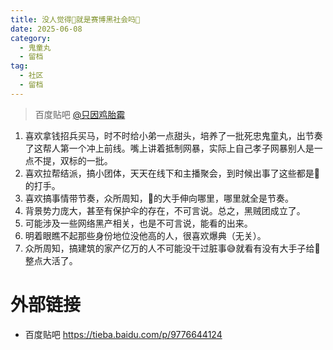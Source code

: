 ```yaml
---
title: 没人觉得👻就是赛博黑社会吗🤨
date: 2025-06-08
category:
  - 鬼童丸
  - 留档
tag:
  - 社区
  - 留档
---
```


> 百度贴吧 [@只因鸡胎霉](https://tieba.baidu.com/home/main?id=tb.1.bf656620.SHHi3Z0m8STS5pVFLcD_zQ?t=1712235643&fr=pb)

1. 喜欢拿钱招兵买马，时不时给小弟一点甜头，培养了一批死忠鬼童丸，出节奏了这帮人第一个冲上前线。嘴上讲着抵制网暴，实际上自己孝子网暴别人是一点不提，双标的一批。
2. 喜欢拉帮结派，搞小团体，天天在线下和主播聚会，到时候出事了这些都是👻的打手。
3. 喜欢搞事情带节奏，众所周知，👻的大手伸向哪里，哪里就全是节奏。
4. 背景势力庞大，甚至有保护伞的存在，不可言说。总之，黑贼团成立了。
5. 可能涉及一些网络黑产相关，也是不可言说，能看的出来。
6. 明着眼瞧不起那些身份地位没他高的人，很喜欢爆典（无关）。
7. 众所周知，搞建筑的家产亿万的人不可能没干过脏事😅就看有没有大手子给👻整点大活了。

# 外部链接
- 百度贴吧 https://tieba.baidu.com/p/9776644124
